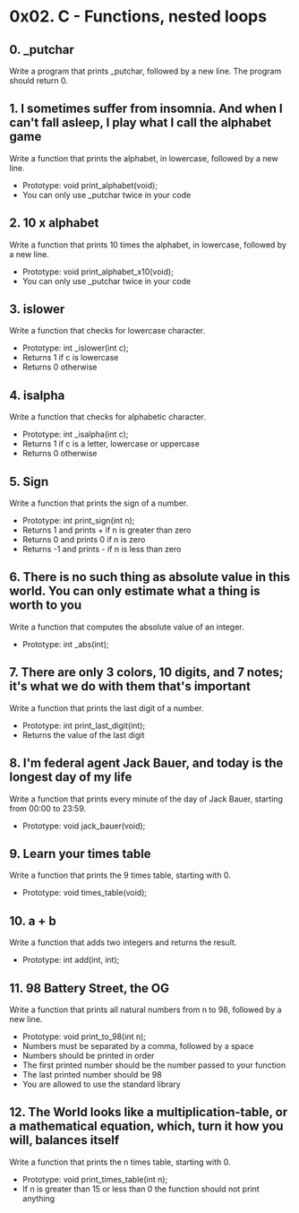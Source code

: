 # 0x02. C - Functions, nested loops


## 0. _putchar

Write a program that prints _putchar, followed by a new line.
The program should return 0.



## 1. I sometimes suffer from insomnia. And when I can't fall asleep, I play what I call the alphabet game
Write a function that prints the alphabet, in lowercase, followed by a new line.

- Prototype: void print_alphabet(void);
- You can only use _putchar twice in your code


## 2. 10 x alphabet

Write a function that prints 10 times the alphabet, in lowercase, followed by a new line.

- Prototype: void print_alphabet_x10(void);
- You can only use _putchar twice in your code

## 3. islower

Write a function that checks for lowercase character.

- Prototype: int _islower(int c);
- Returns 1 if c is lowercase
- Returns 0 otherwise

## 4. isalpha
Write a function that checks for alphabetic character.

- Prototype: int _isalpha(int c);
- Returns 1 if c is a letter, lowercase or uppercase
- Returns 0 otherwise


## 5. Sign
Write a function that prints the sign of a number.

- Prototype: int print_sign(int n);
- Returns 1 and prints + if n is greater than zero
- Returns 0 and prints 0 if n is zero
- Returns -1 and prints - if n is less than zero

## 6. There is no such thing as absolute value in this world. You can only estimate what a thing is worth to you

Write a function that computes the absolute value of an integer.

- Prototype: int _abs(int);


## 7. There are only 3 colors, 10 digits, and 7 notes; it's what we do with them that's important

Write a function that prints the last digit of a number.

- Prototype: int print_last_digit(int);
- Returns the value of the last digit

## 8. I'm federal agent Jack Bauer, and today is the longest day of my life
Write a function that prints every minute of the day of Jack Bauer, starting from 00:00 to 23:59.

- Prototype: void jack_bauer(void);

## 9. Learn your times table

Write a function that prints the 9 times table, starting with 0.

- Prototype: void times_table(void);


## 10. a + b

Write a function that adds two integers and returns the result.

- Prototype: int add(int, int);

## 11. 98 Battery Street, the OG

Write a function that prints all natural numbers from n to 98, followed by a new line.

- Prototype: void print_to_98(int n);
- Numbers must be separated by a comma, followed by a space
- Numbers should be printed in order
- The first printed number should be the number passed to your function
- The last printed number should be 98
- You are allowed to use the standard library

## 12. The World looks like a multiplication-table, or a mathematical equation, which, turn it how you will, balances itself

Write a function that prints the n times table, starting with 0.

- Prototype: void print_times_table(int n);
- If n is greater than 15 or less than 0 the function should not print anything
